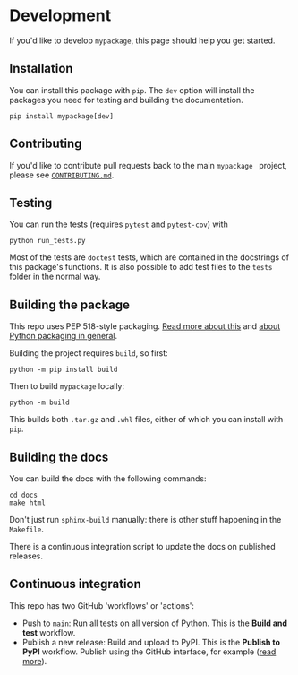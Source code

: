 # Development

If you'd like to develop `mypackage`, this page should help you get started.


## Installation

You can install this package with `pip`. The `dev` option will install the packages you need for testing and building the documentation.

    pip install mypackage[dev]


## Contributing

If you'd like to contribute pull requests back to the main `mypackage ` project, please see [`CONTRIBUTING.md`](https://github.com/scienxlab/mypackage/blob/main/CONTRIBUTING.md).


## Testing

You can run the tests (requires `pytest` and `pytest-cov`) with

    python run_tests.py

Most of the tests are `doctest` tests, which are contained in the docstrings of this package's functions. It is also possible to add test files to the `tests` folder in the normal way.


## Building the package

This repo uses PEP 518-style packaging. [Read more about this](https://setuptools.pypa.io/en/latest/build_meta.html) and [about Python packaging in general](https://packaging.python.org/en/latest/tutorials/packaging-projects/).

Building the project requires `build`, so first:

    python -m pip install build

Then to build `mypackage` locally:

    python -m build

This builds both `.tar.gz` and `.whl` files, either of which you can install with `pip`.


## Building the docs

You can build the docs with the following commands:

    cd docs
    make html

Don't just run `sphinx-build` manually: there is other stuff happening in the `Makefile`.

There is a continuous integration script to update the docs on published releases.


## Continuous integration

This repo has two GitHub 'workflows' or 'actions':

- Push to `main`: Run all tests on all version of Python. This is the **Build and test** workflow.
- Publish a new release: Build and upload to PyPI. This is the **Publish to PyPI** workflow. Publish using the GitHub interface, for example ([read more](https://docs.github.com/en/repositories/releasing-projects-on-github/managing-releases-in-a-repository)).
